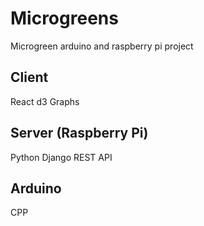 # Microgreens

Microgreen arduino and raspberry pi project

## Client

React
d3 Graphs

## Server (Raspberry Pi)

Python
Django REST API

## Arduino

CPP
